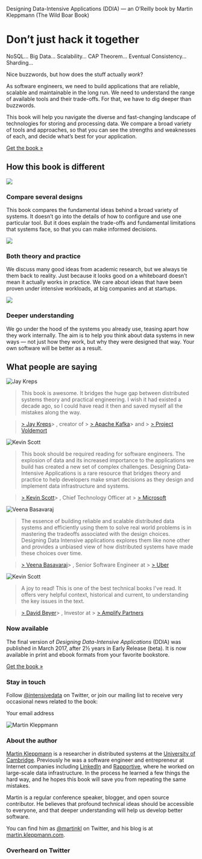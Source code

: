 Designing Data-Intensive Applications (DDIA) — an O’Reilly book by Martin Kleppmann (The Wild Boar Book)

# Don’t just hack it together

NoSQL… Big Data… Scalability… CAP Theorem… Eventual Consistency… Sharding…

Nice buzzwords, but how does the stuff actually *work*?

As software engineers, we need to build applications that are reliable, scalable and maintainable in the long run. We need to understand the range of available tools and their trade-offs. For that, we have to dig deeper than buzzwords.

This book will help you navigate the diverse and fast-changing landscape of technologies for storing and processing data. We compare a broad variety of tools and approaches, so that you can see the strengths and weaknesses of each, and decide what’s best for your application.

 [Get the book »](http://dataintensive.net/buy.html)

## How this book is different

![](../_resources/bf6342b440c9d1112623380b22c232d5.png)

### Compare several designs

This book compares the fundamental ideas behind a broad variety of systems. It doesn’t go into the details of how to configure and use one particular tool. But it does explain the trade-offs and fundamental limitations that systems face, so that you can make informed decisions.

![](../_resources/ffb4e2747fb9e6e287c36ef5e775cc05.png)

### Both theory and practice

We discuss many good ideas from academic research, but we always tie them back to reality. Just because it looks good on a whiteboard doesn’t mean it actually works in practice. We care about ideas that have been proven under intensive workloads, at big companies and at startups.

![](../_resources/59e35b55948609f3e7bb718cbc1c204c.png)

### Deeper understanding

We go under the hood of the systems you already use, teasing apart how they work internally. The aim is to help you think about data systems in new ways — not just how they work, but why they were designed that way. Your own software will be better as a result.

## What people are saying

 ![Jay Kreps](../_resources/bb35d7dc037662ad92d2dce6690cf6ea.jpg)

>

> This book is awesome. It bridges the huge gap between distributed systems theory and practical engineering. I wish it had existed a decade ago, so I could have read it then and saved myself all the mistakes along the way.

>

> [> Jay Kreps](https://twitter.com/jaykreps)> , creator of > [> Apache Kafka](http://kafka.apache.org/)>  and > [> Project Voldemort](http://www.project-voldemort.com/)

>

 ![Kevin Scott](../_resources/8ebbea8f578aeea2ccb8cecac2edd069.jpg)

>

> This book should be required reading for software engineers. The explosion of data and its increased importance to the applications we build has created a new set of complex challenges. Designing Data-Intensive Applications is a rare resource that bridges theory and practice to help developers make smart decisions as they design and implement data infrastructure and systems.

>

> [> Kevin Scott](https://www.linkedin.com/in/jkevinscott)> , Chief Technology Officer at > [> Microsoft](https://www.microsoft.com/)

>

 ![Veena Basavaraj](../_resources/dc97fbf9ab65b485b62de6a7422ca456.jpg)

>

> The essence of building reliable and scalable distributed data systems and efficiently using them to solve real world problems is in mastering the tradeoffs associated with the design choices. Designing Data Intensive applications explores them like none other and provides a unbiased view of how distributed systems have made these choices over time.

>

> [> Veena Basavaraj](https://www.linkedin.com/in/veenabasavaraj)> , Senior Software Engineer at > [> Uber](https://www.uber.com/)

>

 ![Kevin Scott](../_resources/73eb5e4c54586ec5440c37ba4ef9ce50.jpg)

>

> A joy to read! This is one of the best technical books I've read. It offers very helpful context, historical and current, to understanding the key issues in the text.

>

> [> David Beyer](https://www.linkedin.com/in/davidabeyer)> , Investor at > [> Amplify Partners](http://www.amplifypartners.com/)

>

### Now available

The final version of *Designing Data-Intensive Applications* (DDIA) was published in March 2017, after 2½ years in Early Release (beta). It is now available in print and ebook formats from your favorite bookstore.

 [Get the book »](http://dataintensive.net/buy.html)

### Stay in touch

Follow [@intensivedata](https://twitter.com/intensivedata) on Twitter, or join our mailing list to receive very occasional news related to the book:

 Your email address

![Martin Kleppmann](../_resources/83b2c451c276f32566a55682072633f6.jpg)

### About the author

[Martin Kleppmann](http://martin.kleppmann.com/) is a researcher in distributed systems at the [University of Cambridge](http://www.cl.cam.ac.uk/). Previously he was a software engineer and entrepreneur at Internet companies including [LinkedIn](https://www.linkedin.com/) and [Rapportive](http://rapportive.com/), where he worked on large-scale data infrastructure. In the process he learned a few things the hard way, and he hopes this book will save you from repeating the same mistakes.

Martin is a regular conference speaker, blogger, and open source contributor. He believes that profound technical ideas should be accessible to everyone, and that deeper understanding will help us develop better software.

You can find him as [@martinkl](https://twitter.com/martinkl) on Twitter, and his blog is at [martin.kleppmann.com](http://martin.kleppmann.com/).

### Overheard on Twitter